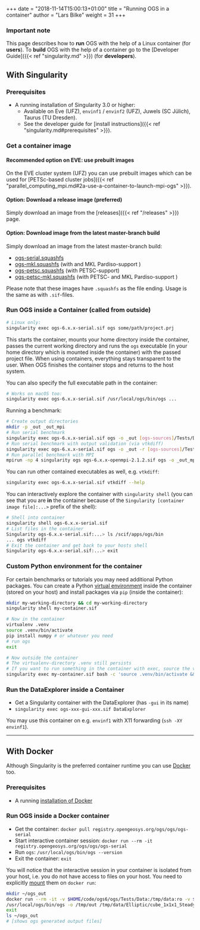 +++
date = "2018-11-14T15:00:13+01:00"
title = "Running OGS in a container"
author = "Lars Bilke"
weight = 31
+++

<div class='note'>

### Important note

<!-- TODO: Consider to place this section somewhere outside of basics, e.g., as an individual section as the context may be
considered already pretty advanced. -->
This page describes how to **run** OGS with the help of a Linux container (for **users**).
To **build** OGS with the help of a container go to the [Developer Guide]({{< ref "singularity.md" >}}) (for **developers**).

</div>

## With Singularity
<!-- TODO: Update this section regarding Apptainer -->

### Prerequisites

* A running installation of Singularity 3.0 or higher:
  * Available on Eve (UFZ), `envinf1` / `envinf2` (UFZ), Juwels (SC Jülich), Taurus (TU Dresden).
  * See the developer guide for [install instructions]({{< ref "singularity.md#prerequisites" >}}).

### Get a container image

#### Recommended option on EVE: use prebuilt images

On the EVE cluster system (UFZ) you can use prebuilt images which can be used for [PETSc-based cluster jobs]({{< ref "parallel_computing_mpi.md#2a-use-a-container-to-launch-mpi-ogs" >}}).

#### Option: Download a release image (preferred)

Simply download an image from the [releases]({{< ref "/releases" >}}) page.

#### Option: Download image from the latest master-branch build

Simply download an image from the latest master-branch build:

<!-- vale off -->
* [ogs-serial.squashfs](https://vip.s3.ufz.de/ogs/public/container/ogs/master/ogs-serial.squashfs)
* [ogs-mkl.squashfs](https://vip.s3.ufz.de/ogs/public/container/ogs/master/ogs-mkl.squashfs)  (with and MKL Pardiso-support )
* [ogs-petsc.squashfs](https://vip.s3.ufz.de/ogs/public/container/ogs/master/ogs-petsc.squashfs) (with PETSC-support)
* [ogs-petsc-mkl.squashfs](https://vip.s3.ufz.de/ogs/public/container/ogs/master/ogs-petsc-mkl.squashfs) (with PETSC- and MKL Pardiso-support )
<!-- vale on -->

Please note that these images have `.squashfs` as the file ending. Usage is the same as with `.sif`-files.

### Run OGS inside a Container (called from outside)

```bash
# Linux only:
singularity exec ogs-6.x.x-serial.sif ogs some/path/project.prj
```

This starts the container, mounts your home directory inside the container, passes the current working directory and runs the `ogs` executable (in your home directory which is mounted inside the container) with the passed project file. When using
containers, everything stays transparent to the user. When OGS finishes the container stops and returns to the host system.

You can also specify the full executable path in the container:

```bash
# Works on macOS too:
singularity exec ogs-6.x.x-serial.sif /usr/local/ogs/bin/ogs ...
```

Running a benchmark:

```bash
# Create output directories
mkdir -p _out _out_mpi
# Run serial benchmark
singularity exec ogs-6.x.x-serial.sif ogs -o _out [ogs-sources]/Tests/Data/Mechanics/Linear/disc_with_hole.prj
# Run serial benchmark with output validation (via vtkdiff)
singularity exec ogs-6.x.x-serial.sif ogs -o _out -r [ogs-sources]/Tests/Data/Mechanics/Linear [ogs-sources]/Tests/Data/Mechanics/Linear/disc_with_hole.prj
# Run parallel benchmark with MPI
mpirun -np 4 singularity ogs ogs-6.x.x-openmpi-2.1.2.sif ogs -o _out_mpi [ogs-sources]/Tests/Data/Mechanics/Linear/disc_with_hole.prj
```

You can run other contained executables as well, e.g. `vtkdiff`:

```bash
singularity exec ogs-6.x.x-serial.sif vtkdiff --help
```

You can interactively explore the container with `singularity shell` (you can see that you are **in** the container because of the `Singularity [container image file]:...>` prefix of the shell):

```bash
# Shell into container
singularity shell ogs-6.x.x-serial.sif
# List files in the container
Singularity ogs-6.x.x-serial.sif:...> ls /scif/apps/ogs/bin
... ogs vtkdiff
# Exit the container and get back to your hosts shell
Singularity ogs-6.x.x-serial.sif:...> exit
```

### Custom Python environment for the container

For certain benchmarks or tutorials you may need additional Python packages. You can create a Python [virtual environment](https://virtualenv.pypa.io/en/latest/) inside the container (stored on your host) and install packages via `pip` (inside the container):

```bash
mkdir my-working-directory && cd my-working-directory
singularity shell my-container.sif

# Now in the container
virtualenv .venv
source .venv/bin/activate
pip install numpy # or whatever you need
# run ogs
exit

# Now outside the container
# The virtualenv-directory .venv still persists
# If you want to run something in the container with exec, source the venv before:
singularity exec my-container.sif bash -c 'source .venv/bin/activate && ogs ...'
```

### Run the DataExplorer inside a Container

* Get a Singularity container with the DataExplorer (has `-gui` in its name)
* `singularity exec ogs-xxx-gui-xxx.sif DataExplorer`

You may use this container on e.g. `envinf1` with X11 forwarding (`ssh -XY envinf1`).

----

## With Docker

Although Singularity is the preferred container runtime you can use [Docker](https://www.docker.com) too.

### Prerequisites

* A running [installation of Docker](https://docs.docker.com/get-docker/)

### Run OGS inside a Docker container

* Get the container: `docker pull registry.opengeosys.org/ogs/ogs/ogs-serial`
* Start interactive container session: `docker run --rm -it registry.opengeosys.org/ogs/ogs/ogs-serial`
* Run `ogs`: `/usr/local/ogs/bin/ogs --version`
* Exit the container: `exit`

You will notice that the interactive session in your container is isolated from your host, i.e. you do not have access to files on your host. You need to explicitly [mount](https://docs.docker.com/storage/bind-mounts/) them on `docker run`:

```bash
mkdir ~/ogs_out
docker run --rm -it -v $HOME/code/ogs6/ogs/Tests/Data:/tmp/data:ro -v $HOME/ogs_out:/tmp/out registry.opengeosys.org/ogs/ogs/ogs-serial
/usr/local/ogs/bin/ogs -o /tmp/out /tmp/data/Elliptic/cube_1x1x1_SteadyStateDiffusion/cube_1e4.prj
exit
ls ~/ogs_out
# [shows ogs generated output files]
```
